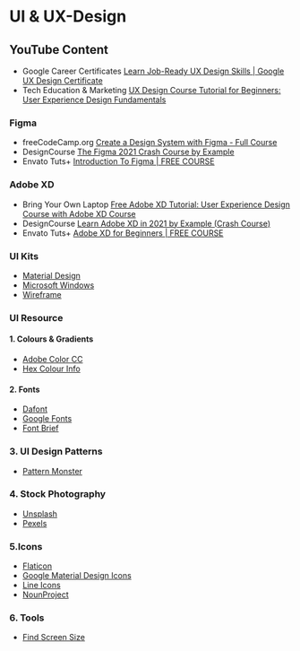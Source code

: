 # UI & UX-Design

## YouTube Content
- Google Career Certificates [Learn Job-Ready UX Design Skills | Google UX Design Certificate](https://www.youtube.com/c/GoogleCareerCertificates/playlists?view=50&shelf_id=6)
- Tech Education & Marketing [UX Design Course Tutorial for Beginners: User Experience Design Fundamentals
](https://youtu.be/uL2ZB7XXIgg)

### Figma
- freeCodeCamp.org [Create a Design System with Figma - Full Course](https://youtu.be/RYDiDpW2VkM?list=PLxGTz6B845jQzRe7r1nkKveGRNujX3f4d)
- DesignCourse [The Figma 2021 Crash Course by Example](https://youtu.be/Gu1so3pz4bA)
- Envato Tuts+ [Introduction To Figma | FREE COURSE](https://youtu.be/g6rQFP9zCAM)

### Adobe XD
- Bring Your Own Laptop [Free Adobe XD Tutorial: User Experience Design Course with Adobe XD Course](https://youtu.be/68w2VwalD5w)
- DesignCourse [Learn Adobe XD in 2021 by Example (Crash Course)
](https://youtu.be/3rQ-eTmWah0?list=PLxGTz6B845jQzRe7r1nkKveGRNujX3f4d)
- Envato Tuts+ [Adobe XD for Beginners | FREE COURSE](https://youtu.be/WEljsc2jorI)

### UI Kits

- [Material Design](https://material.io/resources)
- [Microsoft Windows](https://www.adobe.com/in/products/xd/features/ui-kits.html)
- [Wireframe](https://www.behance.net/gallery/55462459/Wires-wireframe-kits-for-Adobe-XD)

### UI Resource

#### 1. Colours & Gradients
- [Adobe Color CC](https://color.adobe.com/create/color-wheel/)
- [Hex Colour Info](https://hexcolorpedia.com)
#### 2. Fonts
- [Dafont](https://www.dafont.com/)
- [Google Fonts](https://fonts.google.com/)
- [Font Brief](https://www.fontbrief.com)
### 3. UI Design Patterns
- [Pattern Monster](https://pattern.monster)
### 4. Stock Photography
- [Unsplash](https://unsplash.com/)
- [Pexels](https://www.pexels.com/)
### 5.Icons
- [Flaticon](https://www.flaticon.com/)
- [Google Material Design Icons](https://github.com/google/material-design-icons/releases/tag/1.0.0)
- [Line Icons](https://dribbble.com/shots/16308572-6000-Free-Icons-Vuesax-Edited-Ver)
- [NounProject](https://thenounproject.com/)
### 6. Tools
- [Find Screen Size](https://www.screensizes.app)
